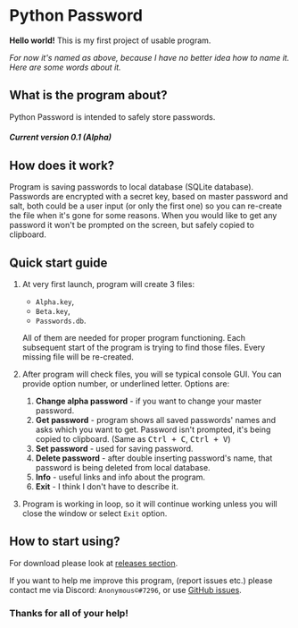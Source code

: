 # Python Password

**Hello world!** This is my first project of usable program.

*For now it's named as above, because I have no better idea how to name it. Here are some words about it.*

## What is the program about?
Python Password is intended to safely store passwords.
##### Current version 0.1 (Alpha)

## How does it work?
Program is saving passwords to local database (SQLite database). Passwords are encrypted with a secret key, based
on master password and salt, both could be a user input (or only the first one) so you can re-create the file
when it's gone for some reasons. When you would like to get any password it won't be prompted on the screen, but
safely copied to clipboard.

## Quick start guide
1. At very first launch, program will create 3 files:

   - `Alpha.key`,
   - `Beta.key`,
   - `Passwords.db`.
   
   All of them are needed for proper program functioning. Each subsequent start of the program is trying to find those
   files. Every missing file will be re-created.
   
2. After program will check files, you will se typical console GUI. You can provide option number, or underlined letter.
   Options are:
   
   1. **Change alpha password** - if you want to change your master password.
   2. **Get password** - program shows all saved passwords' names and asks which you want to get. Password isn't
      prompted, it's being copied to clipboard. (Same as <kbd>Ctrl + C</kbd>, <kbd>Ctrl + V</kbd>)
   3. **Set password** - used for saving password.
   4. **Delete password** - after double inserting password's name, that password is being deleted from local database.
   5. **Info** - useful links and info about the program.
   6. **Exit** - I think I don't have to describe it.
   
3. Program is working in loop, so it will continue working unless you will close the window or select `Exit` option.

## How to start using?
For download please look at [releases section](https://github.com/AnonymousX86/Python-Password/releases).

If you want to help me improve this program, (report issues etc.) please contact me via Discord: `Anonymous©#7296`,
or use [GitHub issues](https://github.com/AnonymousX86/Python-Password/issues).

### Thanks for all of your help!
